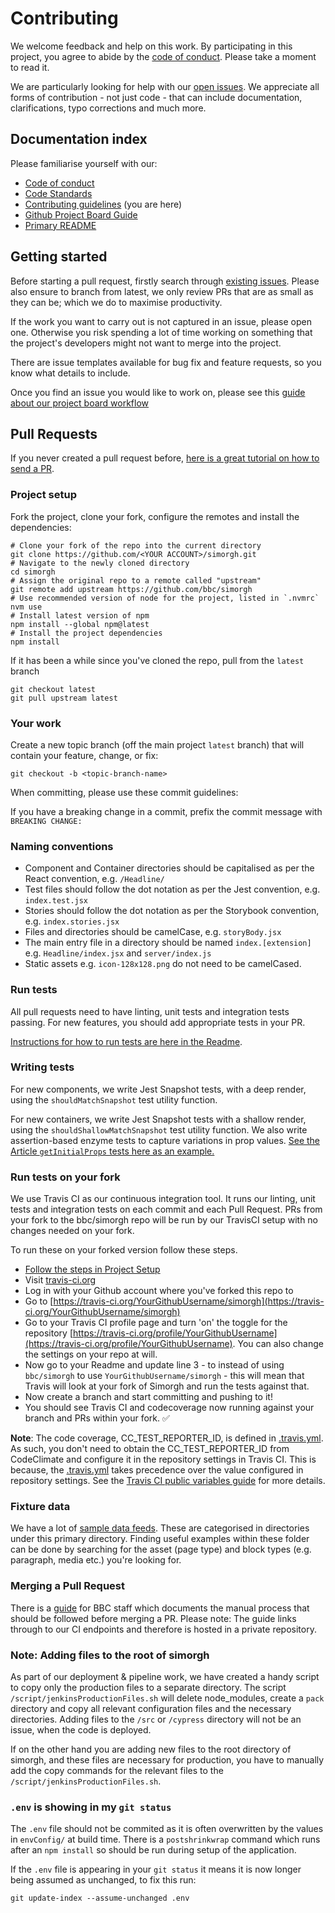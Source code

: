 # Contributing

We welcome feedback and help on this work. By participating in this project, you agree to abide by the [code of conduct](https://github.com/bbc/simorgh/blob/latest/.github/CODE_OF_CONDUCT.md). Please take a moment to read it.

We are particularly looking for help with our [open issues](https://github.com/bbc/simorgh/issues). We appreciate all forms of contribution - not just code - that can include documentation, clarifications, typo corrections and much more.

## Documentation index
Please familiarise yourself with our:
- [Code of conduct](https://github.com/bbc/simorgh/blob/latest/.github/CODE_OF_CONDUCT.md)
- [Code Standards](https://github.com/bbc/simorgh/blob/latest/docs/Code-Standards.md)
- [Contributing guidelines](https://github.com/bbc/simorgh/blob/latest/CONTRIBUTING.md) (you are here)
- [Github Project Board Guide](https://github.com/bbc/simorgh/blob/latest/docs/Project-Board-Guide.md)
- [Primary README](https://github.com/bbc/simorgh/blob/latest/README.md)

## Getting started

Before starting a pull request, firstly search through [existing issues](https://github.com/bbc/simorgh/issues). Please also ensure to branch from latest, we only review PRs that are as small as they can be; which we do to maximise productivity.

If the work you want to carry out is not captured in an issue, please open one. Otherwise you risk spending a lot of time working on something that the project's developers might not want to merge into the project.

There are issue templates available for bug fix and feature requests, so you know what details to include.

Once you find an issue you would like to work on, please see this [guide about our project board workflow](https://github.com/bbc/simorgh/blob/latest/docs/Project-Board-Guide.md)

## Pull Requests

If you never created a pull request before, [here is a great tutorial on how to send a PR](https://egghead.io/courses/how-to-contribute-to-an-open-source-project-on-github).

### Project setup

Fork the project, clone your fork, configure the remotes and install the dependencies:

```
# Clone your fork of the repo into the current directory
git clone https://github.com/<YOUR ACCOUNT>/simorgh.git
# Navigate to the newly cloned directory
cd simorgh
# Assign the original repo to a remote called "upstream"
git remote add upstream https://github.com/bbc/simorgh
# Use recommended version of node for the project, listed in `.nvmrc`
nvm use
# Install latest version of npm
npm install --global npm@latest
# Install the project dependencies
npm install
```

If it has been a while since you've cloned the repo, pull from the `latest` branch

```
git checkout latest
git pull upstream latest
```

### Your work

Create a new topic branch (off the main project `latest` branch) that will contain your feature, change, or fix:

```
git checkout -b <topic-branch-name>
```

When committing, please use these commit guidelines:

If you have a breaking change in a commit, prefix the commit message with `BREAKING CHANGE:`

### Naming conventions

- Component and Container directories should be capitalised as per the React convention, e.g. `/Headline/`
- Test files should follow the dot notation as per the Jest convention, e.g. `index.test.jsx`
- Stories should follow the dot notation as per the Storybook convention, e.g. `index.stories.jsx`
- Files and directories should be camelCase, e.g. `storyBody.jsx`
- The main entry file in a directory should be named `index.[extension]` e.g. `Headline/index.jsx` and `server/index.js`
- Static assets e.g. `icon-128x128.png` do not need to be camelCased.

### Run tests

All pull requests need to have linting, unit tests and integration tests passing. For new features, you should add appropriate tests in your PR.

[Instructions for how to run tests are here in the Readme](https://github.com/bbc/simorgh/blob/latest/README.md#tests).

### Writing tests

For new components, we write Jest Snapshot tests, with a deep render, using the `shouldMatchSnapshot` test utility function.

For new containers, we write Jest Snapshot tests with a shallow render, using the `shouldShallowMatchSnapshot` test utility function. We also write assertion-based enzyme tests to capture variations in prop values. [See the Article `getInitialProps` tests here as an example.](https://github.com/bbc/simorgh/blob/latest/src/app/containers/Article/index.test.jsx)

### Run tests on your fork

We use Travis CI as our continuous integration tool. It runs our linting, unit tests and integration tests on each commit and each Pull Request. PRs from your fork to the bbc/simorgh repo will be run by our TravisCI setup with no changes needed on your fork.

To run these on your forked version follow these steps.

- [Follow the steps in Project Setup](#project-setup)
- Visit [travis-ci.org](https://travis-ci.org)
- Log in with your Github account where you've forked this repo to
- Go to [https://travis-ci.org/YourGithubUsername/simorgh](https://travis-ci.org/YourGithubUsername/simorgh)
- Go to your Travis CI profile page and turn 'on' the toggle for the repository [https://travis-ci.org/profile/YourGithubUsername](https://travis-ci.org/profile/YourGithubUsername). You can also change the settings on your repo at will.
- Now go to your Readme and update line 3 - to instead of using `bbc/simorgh` to use `YourGithubUsername/simorgh` - this will mean that Travis will look at your fork of Simorgh and run the tests against that.
- Now create a branch and start committing and pushing to it!
- You should see Travis CI and codecoverage now running against your branch and PRs within your fork. :white_check_mark:

**Note**: The code coverage, CC_TEST_REPORTER_ID, is defined in [.travis.yml](.travis.yml#L3). As such, you don't need to obtain the CC_TEST_REPORTER_ID from CodeClimate and configure it in the repository settings in Travis CI. This is because, the [.travis.yml](.travis.yml#L3) takes precedence over the value configured in repository settings. See the [Travis CI public variables guide](https://docs.travis-ci.com/user/environment-variables/#defining-public-variables-in-travisyml) for more details.

### Fixture data

We have a lot of [sample data feeds](https://github.com/bbc/simorgh/tree/49a74f2c3b1df0fb1adb6b8bb7fff51ddce55dda/data). These are categorised in directories under this primary directory. Finding useful examples within these folder can be done by searching for the asset (page type) and block types (e.g. paragraph, media etc.) you're looking for. 

### Merging a Pull Request

There is a [guide](https://github.com/bbc/simorgh-infrastructure/blob/latest/documentation/MERGE_PROCESS.md) for BBC staff which documents the manual process that should be followed before merging a PR. Please note: The guide links through to our CI endpoints and therefore is hosted in a private repository.

### Note: Adding files to the root of simorgh

As part of our deployment & pipeline work, we have created a handy script to copy only the production files to a separate directory. The script `/script/jenkinsProductionFiles.sh` will delete node_modules, create a `pack` directory and copy all relevant configuration files and the necessary directories. Adding files to the `/src` or `/cypress` directory will not be an issue, when the code is deployed.

If on the other hand you are adding new files to the root directory of simorgh, and these files are necessary for production, you have to manually add the copy commands for the relevant files to the `/script/jenkinsProductionFiles.sh`.

### `.env` is showing in my `git status`

The `.env` file should not be commited as it is often overwritten by the values in `envConfig/` at build time. There is a `postshrinkwrap` command which runs after an `npm install` so should be run during setup of the application. 

If the `.env` file is appearing in your `git status` it means it is now longer being assumed as unchanged, to fix this run:
```
git update-index --assume-unchanged .env

